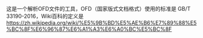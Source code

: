 这是一个解析OFD文件的工具，OFD（国家版式文档格式）使用的标准是	GB/T 33190-2016，Wiki百科的定义是 https://zh.wikipedia.org/wiki/%E5%9B%BD%E5%AE%B6%E7%89%88%E5%BC%8F%E6%96%87%E6%A1%A3%E6%A0%BC%E5%BC%8F
